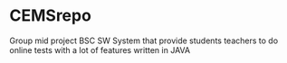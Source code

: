 # CEMSrepo
Group mid project BSC SW
System that provide students teachers to do online tests with a lot of features written in JAVA

